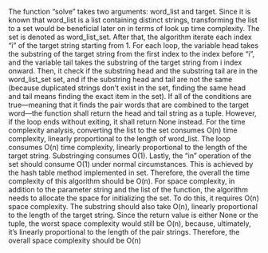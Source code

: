 The function “solve” takes two arguments: word_list and target. Since it is known that word_list is a list containing distinct strings, transforming the list to a set would be beneficial later on in terms of look up time complexity. The set is denoted as word_list_set. After that, the algorithm iterate each index “i” of the target string starting from 1. For each loop, the variable head takes the substring of the target string from the first index to the index before “i”, and the variable tail takes the substring of the target string from i index onward. Then, it check if the substring head and the substring tail are in the word_list_set set, and if the substring head and tail are not the same (because duplicated strings don’t exist in the set, finding the same head and tail means finding the exact item in the set). If all of the conditions are true—meaning that it finds the pair words that are combined to the target word—the function shall return the head and tail string as a tuple. However, if the loop ends without exiting, it shall return None instead. 
For the time complexity analysis, converting the list to the set consumes O(n) time complexity, linearly proportional to the length of word_list. The loop consumes O(n) time complexity, linearly proportional to the length of the target string. Substringing consumes O(1). Lastly, the “in” operation of the set should  consume O(1) under normal circumstances. This is achieved by the hash table method implemented in set. Therefore, the overall the time complexity of this algorithm should be O(n).
For space complexity, in addition to the parameter string and the list of the function, the algorithm needs to allocate the space for initializing the set. To do this, it requires O(n) space complexity. The substring should also take O(n), linearly proportional to the length of the target string. Since the return value is either None or the tuple, the worst space complexity would still be O(n), because, ultimately, it’s linearly proportional to the length of the pair strings. Therefore, the overall space complexity should be O(n)